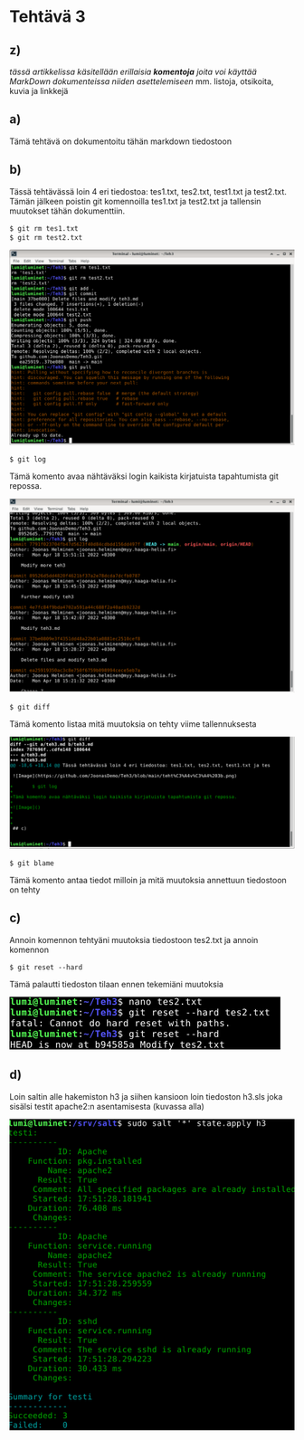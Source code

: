 # Tehtävä 3

## z)

_tässä artikkelissa käsitellään erillaisia **komentoja** joita voi käyttää MarkDown dokumenteissa niiden asettelemiseen_
mm. listoja, otsikoita, kuvia ja linkkejä

## a)

Tämä tehtävä on dokumentoitu tähän markdown tiedostoon

## b)

Tässä tehtävässä loin 4 eri tiedostoa: tes1.txt, tes2.txt, test1.txt ja test2.txt. Tämän jälkeen poistin git komennoilla tes1.txt ja test2.txt ja tallensin muutokset tähän dokumenttiin.

	$ git rm tes1.txt
	$ git rm test2.txt

![Image](https://github.com/JoonasDemo/Teh3/blob/main/teht%C3%A4v%C3%A4%203b.png)

	$ git log

Tämä komento avaa nähtäväksi login kaikista kirjatuista tapahtumista git repossa.

![Image](https://github.com/JoonasDemo/Teh3/blob/main/teht%C3%A4v%C3%A4%203bb.png)

	$ git diff

Tämä komento listaa mitä muutoksia on tehty viime tallennuksesta

![Image](https://github.com/JoonasDemo/Teh3/blob/main/teht%C3%A4v%C3%A4%203bbb.png)

	$ git blame

Tämä komento antaa tiedot milloin ja mitä muutoksia annettuun tiedostoon on tehty


## c)

Annoin komennon tehtyäni muutoksia tiedostoon tes2.txt ja annoin komennon

	$ git reset --hard

Tämä palautti tiedoston tilaan ennen tekemiäni muutoksia

![Image](https://github.com/JoonasDemo/Teh3/blob/main/teht%C3%A4v%C3%A4%203c.png)

## d)

Loin saltin alle hakemiston h3 ja siihen kansioon loin tiedoston h3.sls joka sisälsi testit apache2:n asentamisesta (kuvassa alla)

![Image](https://github.com/JoonasDemo/Teh3/blob/main/teht%C3%A4v%C3%A4%203d.png)

